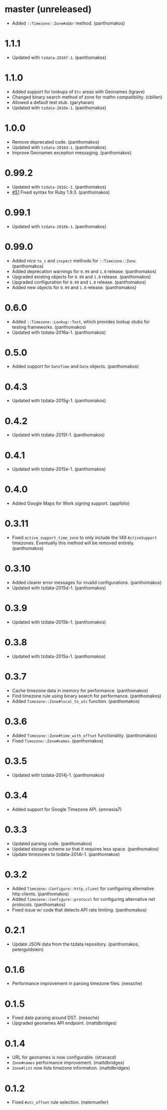 # master (unreleased)

* Added `::Timezone::Zone#abbr` method. (panthomakos)

# 1.1.1

* Updated with `tzdata-2016f-1`. (panthomakos)

# 1.1.0

* Added support for lookups of `Etc` areas with Geonames (tgrave)
* Changed binary search method of zone for mathn compatibility. (cbillen)
* Allowed a default test stub. (garyharan)
* Updated with `tzdata-2016e-1`. (panthomakos)

# 1.0.0

* Remove deprecated code. (panthomakos)
* Updated with `tzdata-2016d-1`. (panthomakos)
* Improve Geonames exception messaging. (panthomakos)

# 0.99.2

* Updated with `tzdata-2016c-1`. (panthomakos)
* [#51](https://github.com/panthomakos/timezone/issues/51) Fixed syntax for Ruby 1.9.3. (panthomakos)

# 0.99.1

* Updated with `tzdata-2016b-1`. (panthomakos)

# 0.99.0

* Added nice `to_s` and `inspect` methods for `::Timezone::Zone`. (panthomakos)
* Added deprecation warnings for `0.99` and `1.0` release. (panthomakos)
* Upgraded existing objects for `0.99` and `1.0` release. (panthomakos)
* Upgraded configuration for `0.99` and `1.0` release. (panthomakos)
* Added new objects for `0.99` and `1.0` release. (panthomakos)

# 0.6.0

* Added `::Timezone::Lookup::Test`, which provides lookup stubs for testing frameworks. (panthomakos)
* Updated with tzdata-2016a-1. (panthomakos)

# 0.5.0

* Added support for `DateTime` and `Date` objects. (panthomakos)

# 0.4.3

* Updated with tzdata-2015g-1. (panthomakos)

# 0.4.2

* Updated with tzdata-2015f-1. (panthomakos)

# 0.4.1

* Updated with tzdata-2015e-1. (panthomakos)

# 0.4.0

* Added Google Maps for Work signing support. (appfolio)

# 0.3.11

* Fixed `active_support_time_zone` to only include the 149 `ActiveSupport`
  timezones. Eventually this method will be removed entirely. (panthomakos)

# 0.3.10

* Added clearer error messages for invalid configurations. (panthomakos)
* Updated with tzdata-2015d-1. (panthomakos)

# 0.3.9

* Updated with tzdata-2015b-1. (panthomakos)

# 0.3.8

* Updated with tzdata-2015a-1. (panthomakos)

# 0.3.7

* Cache timezone data in memory for performance. (panthomakos)
* Find timezone rule using binary search for performance. (panthomakos)
* Added `Timezone::Zone#local_to_utc` function. (panthomakos)

# 0.3.6

* Added `Timezone::Zone#time_with_offset` functionality. (panthomakos)
* Fixed `Timezone::Zone#names`. (panthomakos)

# 0.3.5

* Updated with tzdata-2014j-1. (panthomakos)

# 0.3.4

* Added support for Google Timezone API. (amnesia7)

# 0.3.3

* Updated parsing code. (panthomakos)
* Updated storage scheme so that it requires less space. (panthomakos)
* Update timezones to tzdata-2014i-1. (panthomakos)

# 0.3.2

* Added `Timezone::Configure::http_client` for configuring alternative http
  clients. (panthomakos)
* Added `Timezone::Configure::protocol` for configuring alternative net
  protocols. (panthomakos)
* Fixed issue w/ code that detects API rate limiting. (panthomakos)

# 0.2.1

* Update JSON data from the tzdata repository. (panthomakos, petergoldstein)

# 0.1.6

* Performance improvement in parsing timezone files. (nessche)

# 0.1.5

* Fixed date parsing around DST. (nessche)
* Upgraded geonames API endpoint. (mattdbridges)

# 0.1.4

* URL for geonames is now configurable. (stravacd)
* `Zone#names` performance improvement. (mattdbridges)
* `Zone#list` now lists timezone information. (mattdbridges)

# 0.1.2

* Fixed `#utc_offset` rule selection. (natemueller)
